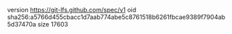 version https://git-lfs.github.com/spec/v1
oid sha256:a5766d455cbacc1d7aab774abe5c8761518b6261fbcae9389f7904ab5d37470a
size 17603
